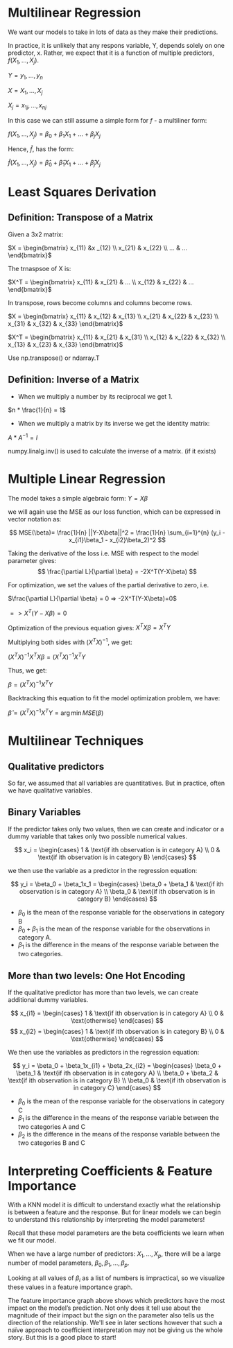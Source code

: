 #  Multilinear Regression

We want our models to take in lots of data as they make their predictions.

In practice, it is unlikely that any respons variable, Y, depends solely on one predictor, x. Rather, we expect that it is a function of multiple predictors, $f(X_1, ..., X_j)$.

$Y= y_1, ..., y_n$

$X = X_1, ..., X_j$

$X_j = x_{1j}, ..., x_{nj}$

In this case we can still assume a simple form for $f$ - a multiliner form:

$f(X_1, ..., X_j) = \beta_0 + \beta_1X_1 + ... + \beta_jX_j$

Hence, $\hat f$, has the form:

$\hat f(X_1, ..., X_j) = \hat \beta_0 + \hat \beta_1X_1 + ... + \hat \beta_jX_j$

# Least Squares Derivation

## Definition: Transpose of a Matrix

Given a 3x2 matrix:

$X = \begin{bmatrix} x_{11} &x _{12} \\ x_{21} & x_{22} \\ ... & ... \end{bmatrix}$

The trnaspsoe of X is:

$X^T = \begin{bmatrix} x_{11} & x_{21} & ... \\ x_{12} & x_{22} & ... \end{bmatrix}$

In transpose, rows become columns and columns become rows.

$X = \begin{bmatrix} x_{11} & x_{12} & x_{13} \\ x_{21} & x_{22} & x_{23} \\ x_{31} & x_{32} & x_{33} \end{bmatrix}$

$X^T = \begin{bmatrix} x_{11} & x_{21} & x_{31} \\ x_{12} & x_{22} & x_{32} \\ x_{13} & x_{23} & x_{33} \end{bmatrix}$

Use np.transpose() or ndarray.T

##  Definition: Inverse of a Matrix

- When we multiply a number by its reciprocal we get 1.

$n * \frac{1}{n} = 1$

- When we multiply a matrix by its inverse we get the identity matrix:

$A * A^{-1} = I$

numpy.linalg.inv() is used to calculate the inverse of a matrix. (if it exists)

# Multiple Linear Regression

The model takes a simple algebraic form: $Y = X\beta$

we will again use the MSE as our loss function, which can be expressed in vector notation as:

$$
MSE(\beta)= \frac{1}{n} ||Y-X\beta||^2
            = \frac{1}{n} \sum_{i=1}^{n} (y_i - x_{i1}\beta_1 - x_{i2}\beta_2)^2
$$

Taking the derivative of the loss i.e. MSE with respect to the model parameter  gives:
$$
\frac{\partial L}{\partial \beta} = -2X^T(Y-X\beta)
$$

For optimization, we set the values of the partial derivative to zero, i.e.

$\frac{\partial L}{\partial \beta} = 0 => -2X^T(Y-X\beta)=0$

$=> X^T(Y-X\beta)=0$

Optimization of the previous equation gives:
$X^TX\beta =X^TY$

Multiplying both sides with $(X^TX)^{-1}$, we get:

$(X^TX)^{-1}X^TX\beta =(X^TX)^{-1}X^TY$

Thus, we get:

$\beta = (X^TX)^{-1}X^TY$

Backtracking this equation to fit the model optimization problem, we have: 

$\hat \beta = (X^TX)^{-1}X^TY = \arg \min MSE(\beta)$

# Multilinear Techniques

## Qualitative predictors 

So far, we assumed that all variables are quantitatives. But in practice, often we have qualitative variables.

## Binary Variables

If the predictor takes only two values, then we can create and indicator or a dummy variable that takes only two possible numerical values. 

$$
x_i = \begin{cases} 1 & \text{if ith observation is in category A} \\ 0 & \text{if ith observation is in category B} \end{cases}
$$

we then use the variable as a predictor in the regression equation:

$$
y_i = \beta_0 + \beta_1x_1 = \begin{cases} \beta_0 + \beta_1 & \text{if ith observation is in category A} \\ \beta_0 & \text{if ith observation is in category B} \end{cases}
$$

- $\beta_0$ is the mean of the response variable for the observations in category B 
- $\beta_0 + \beta_1$ is the mean of the response variable for the observations in category A.
- $\beta_1$ is the difference in the means of the response variable between the two categories.

## More than two levels: One Hot Encoding

If the qualitative predictor has more than two levels, we can create additional dummy variables.

$$
x_{i1} = \begin{cases} 1 & \text{if ith observation is in category A} \\ 0 & \text{otherwise} \end{cases}
$$
$$
x_{i2} = \begin{cases} 1 & \text{if ith observation is in category B} \\ 0 & \text{otherwise} \end{cases}
$$

We then use the variables as predictors in the regression equation:

$$
y_i = \beta_0 + \beta_1x_{i1} + \beta_2x_{i2} = \begin{cases} \beta_0 + \beta_1 & \text{if ith observation is in category A} \\ \beta_0 + \beta_2 & \text{if ith observation is in category B} \\ \beta_0 & \text{if ith observation is in category C} \end{cases}
$$

- $\beta_0$ is the mean of the response variable for the observations in category C
- $\beta_1$ is the difference in the means of the response variable between the two categories A and C
- $\beta_2$ is the difference in the means of the response variable between the two categories B and C

# Interpreting Coefficients & Feature Importance

With a KNN model it is difficult to understand exactly what the relationship is between a feature and the response. But for linear models we can begin to understand this relationship by interpreting the model parameters!

Recall that these model parameters are the beta coefficients we learn when we fit our model.

When we have a large number of predictors: $X_1, ..., X_p$, there will be a large number of model parameters, $\beta_0,\beta_1, ..., \beta_p$.

Looking at all values of $\beta_i$ as a list of numbers is impractical, so we visualize these values in a feature importance graph.

The feature importance graph above shows which predictors have the most impact on the model’s prediction. Not only does it tell use about the magnitude of their impact but the sign on the parameter also tells us the direction of the relationship. We'll see in later sections however that such a naïve approach to coefficient interpretation may not be giving us the whole story. But this is a good place to start!